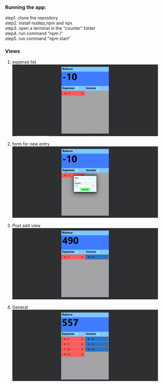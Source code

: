 ### Running the app:
step1. clone the repository  
step2. install nodejs,npm and npx  
step3. open a terminal in the "counter" folder  
step4. run command "npm i"  
step5. run command "npm start"  


### Views
1. expense list 
![Screenshot](https://github.com/Aditya-Dawadikar/expense-counter-react/blob/master/public/screenshots/1.png)

2. form for new entry    
![Screenshot](https://github.com/Aditya-Dawadikar/expense-counter-react/blob/master/public/screenshots/2.png)

3. Post add view  
![Screenshot](https://github.com/Aditya-Dawadikar/expense-counter-react/blob/master/public/screenshots/3.png)

4. General  
![Screenshot](https://github.com/Aditya-Dawadikar/expense-counter-react/blob/master/public/screenshots/4.png)
